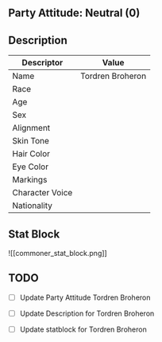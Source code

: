 
## Party Attitude: Neutral (0)

## Description

| Descriptor      | Value     |
| --------------- | --------- |
| Name            | Tordren Broheron |
| Race            |           |
| Age             |           |
| Sex             |           |
| Alignment       |           |
| Skin Tone       |           |
| Hair Color      |           |
| Eye Color       |           |
| Markings        |           |
| Character Voice |           |
| Nationality     |           |

## Stat Block
![[commoner_stat_block.png]]
## TODO

- [ ] Update Party Attitude Tordren Broheron
- [ ] Update Description for Tordren Broheron
- [ ] Update statblock for Tordren Broheron

